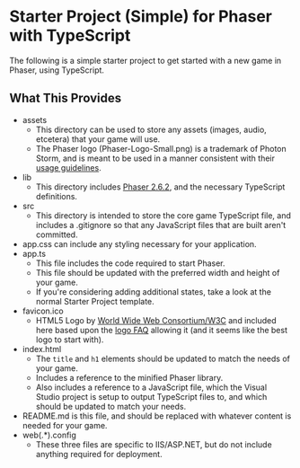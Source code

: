 # Starter Project (Simple) for Phaser with TypeScript

The following is a simple starter project to get started with a new game in Phaser, using TypeScript.

## What This Provides

- assets
	- This directory can be used to store any assets (images, audio, etcetera) that your game will use.
	- The Phaser logo (Phaser-Logo-Small.png) is a trademark of Photon Storm, and is meant to be used in a manner consistent with their [usage guidelines](http://phaser.io/download/trademark).
- lib
	- This directory includes [Phaser 2.6.2](http://phaser.io/), and the necessary TypeScript definitions.
- src
	- This directory is intended to store the core game TypeScript file, and includes a .gitignore so that any JavaScript files that are built aren't committed.
- app.css can include any styling necessary for your application.
- app.ts
	- This file includes the code required to start Phaser.
	- This file should be updated with the preferred width and height of your game.
	- If you're considering adding additional states, take a look at the normal Starter Project template.
- favicon.ico
	- HTML5 Logo by [World Wide Web Consortium/W3C](http://www.w3.org/) and included here based upon the [logo FAQ](http://www.w3.org/html/logo/faq.html) allowing it (and it seems like the best logo to start with).
- index.html
	- The `title` and `h1` elements should be updated to match the needs of your game.
	- Includes a reference to the minified Phaser library.
	- Also includes a reference to a JavaScript file, which the Visual Studio project is setup to output TypeScript files to, and which should be updated to match your needs.
- README.md is this file, and should be replaced with whatever content is needed for your game.
- web(.*).config
	- These three files are specific to IIS/ASP.NET, but do not include anything required for deployment.
